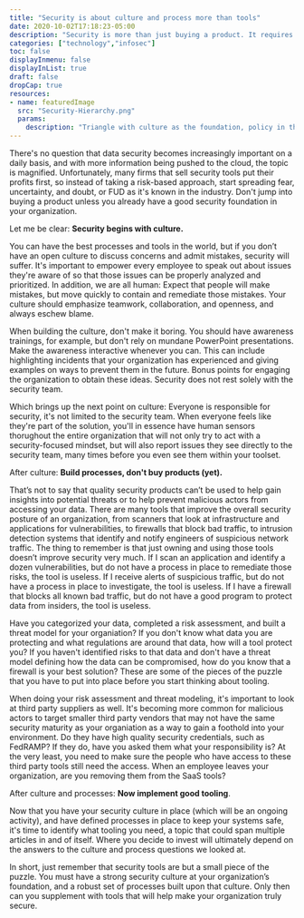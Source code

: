 ```yaml
---
title: "Security is about culture and process more than tools"
date: 2020-10-02T17:18:23-05:00
description: "Security is more than just buying a product. It requires culture and processes as the base to make things work."
categories: ["technology","infosec"]
toc: false
displayInmenu: false
displayInList: true
draft: false
dropCap: true
resources:
- name: featuredImage
  src: "Security-Hierarchy.png"
  params:
    description: "Triangle with culture as the foundation, policy in the middle, and tools at the top"
---
```

There's no question that data security becomes increasingly important on a daily basis, and with more information being pushed to the cloud, the topic
is magnified. Unfortunately, many firms that sell security tools put their profits first, so instead of taking a risk-based approach, start spreading fear,
uncertainty, and doubt, or FUD as it's known in the industry. Don't jump into buying a product unless you already have a good security foundation in your
organization.

Let me be clear: **Security begins with culture.**

You can have the best processes and tools in the world, but if you don’t have an open culture to discuss concerns and admit mistakes, security will
suffer. It's important to empower every employee to speak out about issues they're aware of so that those issues can be properly analyzed and
prioritized. In addition, we are all human: Expect that people will make mistakes, but move quickly to contain and remediate those mistakes. Your
culture should emphasize teamwork, collaboration, and openness, and always eschew blame.

When building the culture, don't make it boring. You should have awareness trainings, for example, but don't rely on mundane PowerPoint presentations.
Make the awareness interactive whenever you can. This can include highlighting incidents that your organization has experienced and giving
examples on ways to prevent them in the future. Bonus points for engaging the organization to obtain these ideas. Security does not rest solely
with the security team.

Which brings up the next point on culture: Everyone is responsible for security, it's not limited to the security team. When everyone feels like
they're part of the solution, you'll in essence have human sensors thorughout the entire organization that will not only try to act with 
a security-focused mindset, but will also report issues they see directly to the security team, many times before you even see them within
your toolset.

After culture: **Build processes, don't buy products (yet).**

That’s not to say that quality security products can’t be used to help gain insights into potential threats or to help prevent malicious actors from
accessing your data. There are many tools that improve the overall security posture of an organization, from scanners that look at infrastructure
and applications for vulnerabilities, to firewalls that block bad traffic, to intrusion detection systems that identify and notify engineers of 
suspicious network traffic. The thing to remember is that just owning and using those tools doesn’t improve security very much. If I scan an
application and identify a dozen vulnerabilities, but do not have a process in place to remediate those risks, the tool is useless. If I receive
alerts of suspicious traffic, but do not have a process in place to investigate, the tool is useless. If I have a firewall that blocks all known bad
traffic, but do not have a good program to protect data from insiders, the tool is useless.

Have you categorized your data, completed a risk assessment, and built a threat model for your organiation? If you don't know what data you are
protecting and what regulations are around that data, how will a tool protect you? If you haven't identified risks to that data and don't have 
a threat model defining how the data can be compromised, how do you know that a firewall is your best solution? These are some of the pieces of the
puzzle that you have to put into place before you start thinking about tooling.

When doing your risk assessment and threat modeling, it's important to look at third party suppliers as well. It's becoming more common for malicious
actors to target smaller third party vendors that may not have the same security maturity as your organiation as a way to gain a foothold into
your environment. Do they have high quality security credentials, such as FedRAMP? If they do, have you asked them what your responsibility is?
At the very least, you need to make sure the people who have access to these third party tools still need the access. When an employee leaves your
organization, are you removing them from the SaaS tools? 

After culture and processes: **Now implement good tooling**.

Now that you have your security culture in place (which will be an ongoing activity), and have defined processes in place to keep your systems safe,
it's time to identify what tooling you need, a topic that could span multiple articles in and of itself. Where you decide to invest will ultimately 
depend on the answers to the culture and process questions we looked at.

In short, just remember that security tools are but a small piece of the puzzle. You must have a strong security culture at your organization’s 
foundation, and a robust set of processes built upon that culture. Only then can you supplement with tools that will help make your organization truly 
secure.
